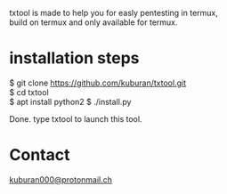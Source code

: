 txtool is made to help you for easly pentesting in termux,  
build on termux and only available for termux.  

# installation steps  
$ git clone https://github.com/kuburan/txtool.git  
$ cd txtool  
$ apt install python2
$ ./install.py  

Done. type txtool to launch this tool.  

# Contact  
kuburan000@protonmail.ch  
